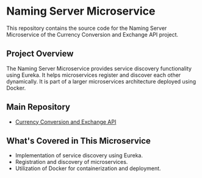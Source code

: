 # Naming Server Microservice

This repository contains the source code for the Naming Server Microservice of the Currency Conversion and Exchange API project. 

## Project Overview

The Naming Server Microservice provides service discovery functionality using Eureka. It helps microservices register and discover each other dynamically. It is part of a larger microservices architecture deployed using Docker. 

## Main Repository

- [Currency Conversion and Exchange API](https://github.com/MalingaBandara/Currency-Conversion-Exchange-Microservices)

## What's Covered in This Microservice

- Implementation of service discovery using Eureka.
- Registration and discovery of microservices.
- Utilization of Docker for containerization and deployment.
